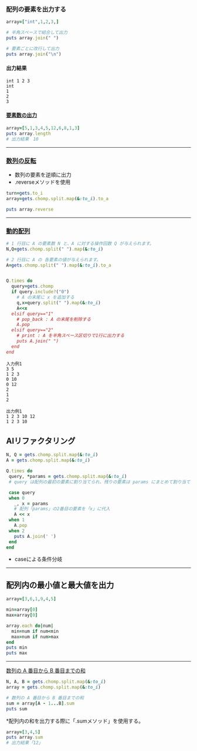 ### 配列の要素を出力する

```Ruby
array=["int",1,2,3,]

# 半角スペースで結合して出力
puts array.join(" ")

# 要素ごとに改行して出力
puts array.join("\n")
```

#### 出力結果
```
int 1 2 3
int
1
2
3
```
#### [要素数の出力](https://paiza.jp/works/mondai/array_primer/array_primer__1dmatrix_output_step1)
```Ruby
array=[5,1,3,4,5,12,6,8,1,3]
puts array.length
# 出力結果　10
```

***
### [数列の反転](https://paiza.jp/works/mondai/loop_problems/loop_problems__seq_reverse)
* 数列の要素を逆順に出力
* .reverseメソッドを使用
```Ruby
turn=gets.to_i
array=gets.chomp.split.map(&:to_i).to_a

puts array.reverse
```
***
### [動的配列](https://paiza.jp/works/mondai/data_structure/data_structure__array_boss)

```Ruby
# 1 行目に A の要素数 N と、A に対する操作回数 Q が与えられます。
N,Q=gets.chomp.split(" ").map(&:to_i)

# 2 行目に A の 各要素の値が与えられます。
A=gets.chomp.split(" ").map(&:to_i).to_a


Q.times do
  query=gets.chomp
  if query.include?("0")
    # A の末尾に x を追加する
    q,x=query.split(" ").map(&:to_i)
    A<<x
  elsif query=="1"
    # pop_back : A の末尾を削除する
    A.pop
  elsif query=="2"
    # print : A を半角スペース区切りで1行に出力する
    puts A.join(" ")
  end
end
```

```
入力例1
3 5
1 2 3
0 10
0 12
2
1
2

出力例1
1 2 3 10 12
1 2 3 10
```


## AIリファクタリング
 ```Ruby
N, Q = gets.chomp.split.map(&:to_i)
A = gets.chomp.split.map(&:to_i)

Q.times do
  query, *params = gets.chomp.split.map(&:to_i)
  # query は配列の最初の要素に割り当てられ、残りの要素は params にまとめて割り当てられます。このとき、* 演算子が使用されています。*params は「残りの要素をすべてまとめて配列として受け取る」という意味で、これにより可変長引数として params に割り当てられます。

  case query
  when 0
    _, x = params
    # 配列「params」の2番目の要素を「x」に代入
    A << x
  when 1
    A.pop
  when 2
    puts A.join(' ')
  end
end
 ```
* caseによる条件分岐
***
## 配列内の最小値と最大値を出力
```Ruby
array=[3,6,1,9,4,5]

min=array[0]
max=array[0]

array.each do|num|
  min=num if num<min
  max=num if num>max
end
puts min
puts max
```
***
[数列の A 番目から B 番目までの和 ](https://paiza.jp/works/mondai/loop_problems/loop_problems__seq_partsum)

```Ruby
N, A, B = gets.chomp.split.map(&:to_i)
array = gets.chomp.split.map(&:to_i)

# 数列の A 番目から B 番目までの和
sum = array[A - 1...B].sum
puts sum
```
*配列内の和を出力する際に「.sumメソッド」を使用する。
```Ruby
array=[3,4,5]
puts array.sum
# 出力結果「12」
```
